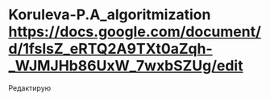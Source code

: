 # Koruleva-P.A_algoritmization https://docs.google.com/document/d/1fslsZ_eRTQ2A9TXt0aZqh-_WJMJHb86UxW_7wxbSZUg/edit
Редактирую
